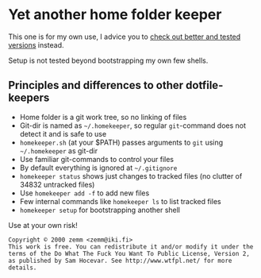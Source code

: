 # Yet another home folder keeper

This one is for my own use, I advice you to
[check out better and tested versions](http://dotfiles.github.com/)
instead.

Setup is not tested beyond bootstrapping my own few shells.

## Principles and differences to other dotfile-keepers

* Home folder is a git work tree, so no linking of files
* Git-dir is named as `~/.homekeeper`, so regular `git`-command does not detect it and is safe to use
* `homekeeper.sh` (at your $PATH) passes arguments to `git` using `~/.homekeeper` as git-dir
 * Use familiar git-commands to control your files
* By default everything is ignored at `~/.gitignore`
 * `homekeeper status` shows just changes to tracked files (no clutter of 34832 untracked files)
 * Use `homekeeper add -f` to add new files
* Few internal commands like `homekeeper ls` to list tracked files
* `homekeeper setup` for bootstrapping another shell

Use at your own risk!

```
Copyright © 2000 zemm <zemm@iki.fi>
This work is free. You can redistribute it and/or modify it under the
terms of the Do What The Fuck You Want To Public License, Version 2,
as published by Sam Hocevar. See http://www.wtfpl.net/ for more details.
```
